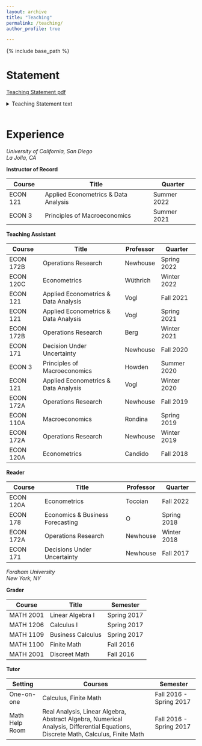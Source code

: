 ```yaml
---
layout: archive
title: "Teaching"
permalink: /teaching/
author_profile: true

---
```


{% include base_path %}


Statement
=====

[Teaching Statement pdf](https://credpath.github.io/files/Redpath_Teaching_Statement.pdf)

<details>
 
 <summary>
  Teaching Statement text
 </summary>
 
 <br>

I enjoy teaching. So I worked to become an outstanding TA. During my first time TAing, I did not quite live up to my standards. Nevertheless, I later won a TA Excellence award from the economics department. After years of TAing and preparatory coursework, I was ready to be an Instructor. I taught an intro-level course, <i>Principles of Macroeconomics</i>, and an upper-level elective, <i>Applied Econometrics & Data Analysis</i>. I found the experiences at times exhausting and thrilling. The students were pleased too: my approval ratings were 95% and 100%, respectively. <br> <br>

&emsp;&ensp;I want my classes to be transformative for all students. Therefore, I dedicated time to my pedagogical improvement. I completed coursework with the <i>Teaching + Learning Commons</i> and solicited feedback from students and a teaching consultant. As a TA, I took the “Teach to Help Students Learn” and “Build an Inclusive & Supportive Learning Community” workshops to improve my teaching strategies. I enrolled in <i>Intro to College Teaching</i> and a “Course Design Series” of workshops to design lectures, write a syllabus, and prepare as an Instructor. The courses improved my teaching and helped prepare me for a career in education.  <br> <br>

&emsp;&ensp;I set clear expectations for students from the first lecture and in the syllabus. This promotes the best learning and teaching environment. One Principles of Macroeconomics student said, “The way this course is outlined sets all the students on the right track to succeed. Overall, Professor Redpath is a great professor.” <br> <br>

&emsp;&ensp;With expectations set, I can focus on introducing economic frameworks and applying them to familiar settings. The application of course material facilitates a more profound understanding than rote memorization; hence application underpins my teaching strategy.  <br> <br>

&emsp;&ensp;For introductory classes, students apply course material by taking an abstract concept and connecting it to a lived experience. I believe sparking interest and creating connections between the course material and students' experiences is essential. I do this in two ways. First,  we read a range of news articles and dissect them in class with, for example, supply and demand graphs. This often leads to a lively discussion. Second, I ask students to write short reflections where they explain something using the economic tools from class. This strategy also fosters inclusion. The textbook or I may not anticipate students' economic insights in a new context. However, students can still reflect on their experiences and share them. These reflections also help me tailor the course to the student body.  <br> <br>

&emsp;&ensp;I intend to engage students with the articles and reflections, show them the breadth of economics, and allow them to discover economics in their personal lives. I hope this encourages a broader class of students to appreciate and major in economics. One Principles of Macroeconomics student said, “he is actually great at teaching and even made the class interesting especially with the weekly readings. Definitely would take another economics class with him.” <br> <br>

&emsp;&ensp;For upper-level electives, I assume students' curiosity, and I ask students to answer an empirical research question. I believe educators must do students justice by equipping them with advanced skills and knowledge they can use in their future pursuits. These courses should challenge students to engage with problems using core economic reasoning while developing specialized problem-solving toolkits. For my Applied Econometrics class, students quickly became proficient in R with problem sets that replicated academic papers and interpreted their results. One Applied Econometrics student said, “This course definitely will build your R skill. If you are interested in R and want to learn something, just take this class.”  <br> <br>

&emsp;&ensp;We also read and discussed academic papers from a diverse group of authors. The articles depict standard methods from class applied to new settings. I also selected articles to which they can relate. For example, one article we read in a Chinese context finally gave some international students that “ah ha” moment of understanding because they no longer lacked implicit contextual information. <br> <br>

&emsp;&ensp;I want to develop and teach similar applied econometrics courses tailored to the specific student body and curriculum. Applied econometrics is exciting to teach, valuable in academia and industry, and exactly the class I yearned for as an undergraduate. It also lends itself to empirical research. As a teaching assistant and instructor for applied econometrics, I sometimes acted as an informal advisor on undergraduate research projects. Advising students on their research projects is perhaps the greatest joy of teaching. I want to advise students on their research projects formally. Leading a practicum, advising honors theses, or teaching a project-based course would be particularly rewarding.  <br> <br>

&emsp;&ensp;Teaching has downsides too. The worst part of teaching is reckoning with academic integrity violations. I do not expect students to cheat, and I clearly define what is permissible and what is not. I am deeply disappointed when it happens. However, duty requires reporting academic violations, and I hope processing those violations is still a learning opportunity.  <br> <br>

&emsp;&ensp;I am committed to teaching. My experiences as an Instructor of Record, student evaluations, TA Excellence award, and pedagogy coursework demonstrate this commitment. They also confirm that I teach well. I worked to become a good teacher and will continue to do so as I continue to train and advise students in economics. Students wrote encouraging feedback while anonymously evaluating me and the course, which I share through the evaluation links below. <br> <br>

 </details>
 
 <br>


Experience 
======

*University of California, San Diego<br>
La Jolla, CA*<br>

**Instructor of Record**<br>

Course    | Title | Quarter 
--------  | ------------------------------------ | -------------- 
ECON 121  | Applied Econometrics & Data Analysis | Summer 2022
ECON 3    | Principles of Macroeconomics         | Summer 2021
 

**Teaching Assistant** <br>

 Course   | Title | Professor | Quarter 
 -------- | ------------------------------------ | -------- | -----------  
ECON 172B | Operations Research                  | Newhouse | Spring 2022
ECON 120C | Econometrics                         | Wüthrich | Winter 2022
ECON 121  | Applied Econometrics & Data Analysis | Vogl     | Fall 2021  
ECON 121  | Applied Econometrics & Data Analysis | Vogl     | Spring 2021
ECON 172B | Operations Research                  | Berg     | Winter 2021
ECON 171  | Decision Under Uncertainty           | Newhouse | Fall 2020  
ECON 3    | Principles of Macroeconomics         | Howden   | Summer 2020
ECON 121  | Applied Econometrics & Data Analysis | Vogl     | Winter 2020
ECON 172A | Operations Research                  | Newhouse | Fall 2019  
ECON 110A | Macroeconomics                       | Rondina  | Spring 2019
ECON 172A | Operations Research                  | Newhouse | Winter 2019
ECON 120A | Econometrics                         | Candido  | Fall 2018  


**Reader** <br>

 Course   | Title | Professor | Quarter 
 -------- | -------------------------------- | -------- | ----------- 
ECON 120A | Econometrics                     | Tocoian  | Fall 2022
ECON 178  | Economics & Business Forecasting | O        | Spring 2018
ECON 172A | Operations Research              | Newhouse | Winter 2018
ECON 171  | Decisions Under Uncertainty      | Newhouse | Fall 2017  


*Fordham University<br> 
New York, NY*<br>

**Grader** <br>

 Course   | Title | Semester 
 -------- | ----------------- | -----------
MATH 2001 | Linear Algebra I  | Spring 2017
MATH 1206 | Calculus I        | Spring 2017
MATH 1109 | Business Calculus | Spring 2017
MATH 1100 | Finite Math       | Fall 2016
MATH 2001 | Discreet Math     | Fall 2016

**Tutor** <br>

Setting | Courses | Semester 
 -------------- | ----------------- | -----------
One-on-one      | Calculus, Finite Math  | Fall 2016 - Spring 2017
Math Help Room  | Real Analysis, Linear Algebra, Abstract Algebra, Numerical Analysis, Differential Equations, Discrete Math, Calculus, Finite Math | Fall 2016 - Spring 2017
